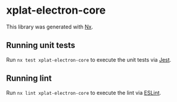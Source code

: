 # xplat-electron-core

This library was generated with [Nx](https://nx.dev).

## Running unit tests

Run `nx test xplat-electron-core` to execute the unit tests via [Jest](https://jestjs.io).

## Running lint

Run `nx lint xplat-electron-core` to execute the lint via [ESLint](https://eslint.org/).

